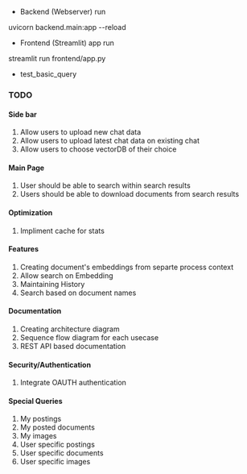 - Backend (Webserver) run
<!-- uvicorn main:app --reload -->
uvicorn backend.main:app --reload

- Frontend (Streamlit) app run
<!-- streamlit run 02-slui.py -->
streamlit run frontend/app.py

<!-- Use cases -->
- test_basic_query

### TODO
#### Side bar
1. Allow users to upload new chat data
1. Allow users to upload latest chat data on existing chat
1. Allow users to choose vectorDB of their choice
#### Main Page
1. User should be able to search within search results
1. Users should be able to download documents from search results
#### Optimization
1. Impliment cache for stats
#### Features
1. Creating document's embeddings from separte process context
1. Allow search on Embedding
1. Maintaining History
1. Search based on document names
#### Documentation
1. Creating architecture diagram
1. Sequence flow diagram for each usecase
1. REST API based documentation
#### Security/Authentication
1. Integrate OAUTH authentication
#### Special Queries
1. My postings
1. My posted documents
1. My images
1. User specific postings
1. User specific documents
1. User specific images
